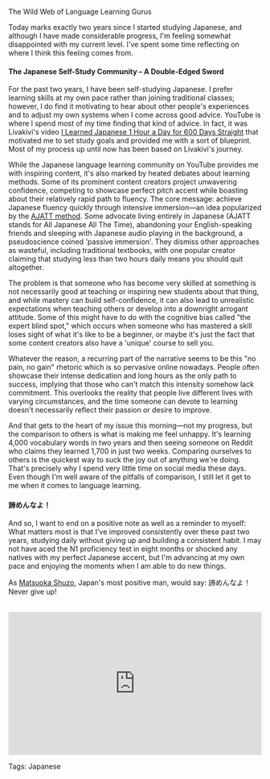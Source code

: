 The Wild Web of Language Learning Gurus

Today marks exactly two years since I started studying Japanese, and although I have made considerable progress, I'm feeling somewhat disappointed with my current level. I've spent some time reflecting on where I think this feeling comes from.
#### The Japanese Self-Study Community – A Double-Edged Sword

For the past two years, I have been self-studying Japanese. I prefer learning skills at my own pace rather than joining traditional classes; however, I do find it motivating to hear about other people's experiences and to adjust my own systems when I come across good advice. YouTube is where I spend most of my time finding that kind of advice. In fact, it was Livakivi's video [I Learned Japanese 1 Hour a Day for 600 Days Straight](https://www.youtube.com/watch?v=bpfCWogjnwc&t=788s) that motivated me to set study goals and provided me with a sort of blueprint. Most of my process up until now has been based on Livakivi's journey. 

While the Japanese language learning community on YouTube provides me with inspiring content, it's also marked by heated debates about learning methods. Some of its prominent content creators project unwavering confidence, competing to showcase perfect pitch accent while boasting about their relatively rapid path to fluency. The core message: achieve Japanese fluency quickly through intensive immersion—an idea popularized by the [AJATT method](https://tatsumoto-ren.github.io/blog/whats-ajatt.html?utm_source=chatgpt.com). Some advocate living entirely in Japanese (AJATT stands for All Japanese All The Time), abandoning your English-speaking friends and sleeping with Japanese audio playing in the background, a pseudoscience coined 'passive immersion'. They dismiss other approaches as wasteful, including traditional textbooks, with one popular creator claiming that studying less than two hours daily means you should quit altogether.

The problem is that someone who has become very skilled at something is not necessarily good at teaching or inspiring new students about that thing, and while mastery can build self-confidence, it can also lead to unrealistic expectations when teaching others or develop into a downright arrogant attitude. Some of this might have to do with the cognitive bias called "the expert blind spot," which occurs when someone who has mastered a skill loses sight of what it's like to be a beginner, or maybe it's just the fact that some content creators also have a 'unique' course to sell you.

Whatever the reason, a recurring part of the narrative seems to be this "no pain, no gain" rhetoric which is so pervasive online nowadays. People often showcase their intense dedication and long hours as the only path to success, implying that those who can't match this intensity somehow lack commitment. This overlooks the reality that people live different lives with varying circumstances, and the time someone can devote to learning doesn't necessarily reflect their passion or desire to improve.

And that gets to the heart of my issue this morning—not my progress, but the comparison to others is what is making me feel unhappy. It's learning 4,000 vocabulary words in two years and then seeing someone on Reddit who claims they learned 1,700 in just two weeks. Comparing ourselves to others is the quickest way to suck the joy out of anything we're doing. That's precisely why I spend very little time on social media these days. Even though I'm well aware of the pitfalls of comparison, I still let it get to me when it comes to language learning.

#### 諦めんなよ！

And so, I want to end on a positive note as well as a reminder to myself: What matters most is that I've improved consistently over these past two years, studying daily without giving up and building a consistent habit. I may not have aced the N1 proficiency test in eight months or shocked any natives with my perfect Japanese accent, but I'm advancing at my own pace and enjoying the moments when I am able to do new things.

As [Matsuoka Shuzo](https://www.youtube.com/watch?v=-9n66Aap13o), Japan's most positive man, would say: 諦めんなよ！Never give up!
<div style="position: relative; padding-bottom: 56.25%; height: 0; overflow: hidden; margin-top: 2rem;">
    <iframe 
            style="position: absolute; top: 0; left: 0; width: 100%; height: 100%;" 
                    src="https://www.youtube.com/embed/KxGRhd_iWuE?si=fwtzHUCDxFbseF1S" 
                            title="YouTube video player" 
                                    frameborder="0" 
                                            allow="accelerometer; autoplay; clipboard-write; encrypted-media; gyroscope; picture-in-picture; web-share" 
                                                    allowfullscreen>
                                                        </iframe>
                                                        </div>


Tags: Japanese